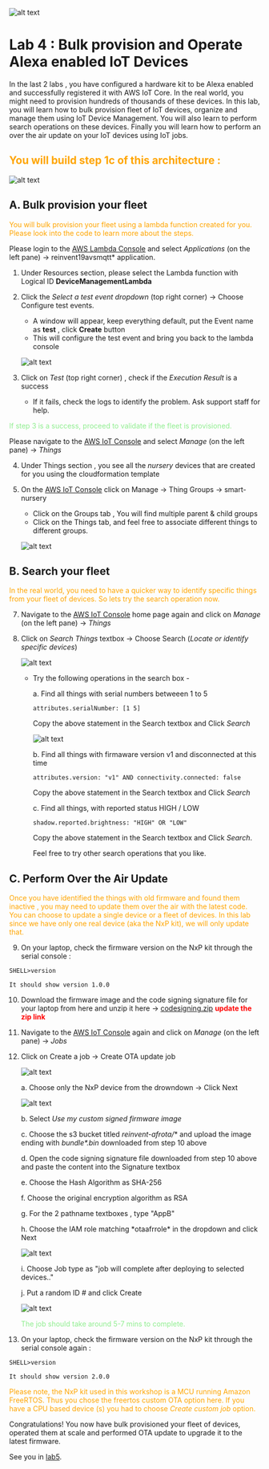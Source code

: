 ![alt text](./images/aws_logo.png)

# Lab 4 : Bulk provision and Operate Alexa enabled IoT Devices

In the last 2 labs , you have configured a hardware kit to be Alexa enabled and successfully registered it with AWS IoT Core. In the real world, you might need to provision hundreds of thousands of these devices. In this lab, you will learn how to bulk provision fleet of IoT devices, organize and manage them using IoT Device Management. You will also learn to perform search operations on these devices. Finally you will learn how to perform an over the air update on your IoT devices using IoT jobs.  

## <span style="color:orange"> You will build step 1c of this architecture :</span>
![alt text](./images/arch-1c.png)

## A. Bulk provision your fleet

<span style="color:orange">You will bulk provision your fleet using a lambda function created for you. Please look into the code to learn more about the steps. </span>

Please login to the [AWS Lambda Console](https://console.aws.amazon.com/lambda/) and select *Applications* (on the left pane) -> reinvent19avsmqtt* application. 
1. Under Resources section, please select the Lambda function with Logical ID **DeviceManagementLambda**

2. Click the *Select a test event dropdown* (top right corner) -> Choose Configure test events. 
    -   A window will appear, keep everything default, put the Event name as **test** , click **Create** button
    -  This will configure the test event and bring you back to the lambda console 

    ![alt text](./images/dlambdatest.png)

3. Click on *Test* (top right corner) , check if the *Execution Result* is a success 
    - If it fails, check the logs to identify the problem. Ask support staff for help. 

<span style="color:lightgreen">If step 3 is a success, proceed to validate if the fleet is provisioned.</span>

Please navigate to the [AWS IoT Console](https://console.aws.amazon.com/iot/) and select *Manage* (on the left pane) -> *Things*

4. Under Things section , you see all the  *nursery* devices that are created for you using the cloudformation template

6. On the [AWS IoT Console](https://console.aws.amazon.com/iot/) click on Manage -> Thing Groups -> smart-nursery
    - Click on the Groups tab , You will find multiple parent & child groups 
    - Click on the Things tab, and feel free to associate different things to different groups.

    ![alt text](./images/group.png)


## B. Search your fleet

<span style="color:orange">In the real world, you need to have a quicker way to identify specific things from your fleet of devices. So lets try the search operation now. </span>

7. Navigate to the [AWS IoT Console](https://console.aws.amazon.com/iot/) home page again and click on *Manage* (on the left pane) -> *Things*
8. Click on *Search Things* textbox -> Choose Search (*Locate or identify specific devices*)

    ![alt text](./images/search.png)

    - Try the following operations in the search box  -
        
        a. Find all things with serial numbers betweeen 1 to 5 
        ```
        attributes.serialNumber: [1 5]
        ```
        Copy the above statement in the Search textbox and Click *Search*

        ![alt text](./images/searchq.png)

        b. Find all things with firmaware version v1 and disconnected at this time  
        ```
        attributes.version: "v1" AND connectivity.connected: false
        ```
        Copy the above statement in the Search textbox and Click *Search*

        c. Find all things, with reported status HIGH / LOW
        ```
        shadow.reported.brightness: "HIGH" OR "LOW"
        ```
        Copy the above statement in the Search textbox and Click *Search*.
        
        Feel free to try other search operations that you like. 

## C. Perform Over the Air Update 

<span style="color:orange">Once you have identified the things with old firmware and found them inactive , you may need to update them over the air with the latest code. You can choose to update a single device or a fleet of devices. In this lab since we have only one real device (aka the NxP kit), we will only update that. </span>

9. On your laptop, check the firmware version on the NxP kit through the serial console :  
```
SHELL>version 
```
    It should show version 1.0.0 

10. Download the firmware image and the code signing signature file for your laptop from here and unzip it here ->  [codesigning.zip](https://console.aws.amazon.com/iot/) <span style="color:red">**update the zip link**</span>

11. Navigate to the [AWS IoT Console](https://console.aws.amazon.com/iot/) again and click on *Manage* (on the left pane) -> *Jobs*

12. Click on Create a job -> Create OTA update job

    ![alt text](./images/ota.png)

    a. Choose only the NxP device from the drowndown -> Click Next

    ![alt text](./images/otad.png)

    b. Select *Use my custom signed firmware image* 

    c. Choose the s3 bucket titled *reinvent-afrota/** and upload the image ending with *bundle\*.bin* downloaded from step 10 above

    d. Open the code signing signature file downloaded from step 10 above and paste the content into the Signature textbox

    e. Choose the Hash Algorithm as SHA-256

    f. Choose the original encryption algorithm as RSA 

    g. For the 2 pathname textboxes , type "AppB" 

    h. Choose the IAM role matching  \*otaafrrole\* in the dropdown and click Next 

    ![alt text](./images/afrota.png)

    i. Choose Job type as "job will complete after deploying to selected devices.."

    j. Put a random ID # and click Create 

    ![alt text](./images/afrotac.png)

    <span style="color:lightgreen">The job should take around 5-7 mins to complete. 


13. On your laptop, check the firmware version on the NxP kit through the serial console again :  
```
SHELL>version 
```
    It should show version 2.0.0 

<span style="color:orange"> Please note, the NxP kit used in this workshop is a MCU running Amazon FreeRTOS. Thus you chose the freertos custom OTA option here. If you have a CPU based device (s) you had to choose *Create custom job* option.</span>

Congratulations! You now have  bulk provisioned your fleet of devices, operated them at scale and performed OTA update to upgrade it to the latest firmware. 

See you in [lab5](./lab5.md).
